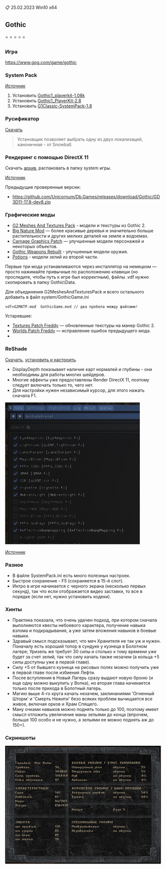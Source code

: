 :clipboard: 25.02.2023 Win10 x64

## Gothic

:star: :star: :star: :star: :star:

### Игра

https://www.gog.com/game/gothic

### System Pack

[Источник](https://rpgrussia.com/resources/systempack.643/)

1. Установить [Gothic1_playerkit-1.08k](https://github.com/Unicornum/Db.Games/releases/download/Gothic/1.Gothic1_playerkit-1.08k.exe)
2. Установить [Gothic1_PlayerKit-2.8](https://github.com/Unicornum/Db.Games/releases/download/Gothic/2.Gothic1_PlayerKit-2.8.exe)
3. Установить [G1Classic-SystemPack-1.8](https://github.com/Unicornum/Db.Games/releases/download/Gothic/3.G1Classic-SystemPack-1.8.exe)

### Русификатор

[Скачать](https://github.com/Unicornum/Db.Games/releases/download/Gothic/G1LangPack.Cyrillic.-0.2.exe)

> Установщик позволяет выбрать одну из двух локализаций, каноничная - от Snowball.

### Рендеринг с помощью DirectX 11

Скачать [архив](https://github.com/Unicornum/Db.Games/releases/download/Gothic/Gothic1-GD3D11-v17.8-dev9.zip), распаковать в папку system игры.

[Источник](https://github.com/Kirides/GD3D11/releases)

Предыдущие проверенные версии:

- https://github.com/Unicornum/Db.Games/releases/download/Gothic/GD3D11-17.8-dev8.zip

### Графические моды

- [G2 Meshes And Textures Pack](https://github.com/Unicornum/Db.Games/releases/download/Gothic/1.G2-Meshes-And-Textures-Pack-v0.2b-Setup.exe) - модели и текстуры из Gothic 2.
- [Big Nature Mod](https://github.com/Unicornum/Db.Games/releases/download/Gothic/2.Big-nature-mod.exe) — более красивые деревья и значительно больше растительности и других мелких деталей на земле и водоемах.
- [Carnage Graphics Patch](https://github.com/Unicornum/Db.Games/releases/download/Gothic/5.Carnage_Graphics_patch.VDF) — улучшенные модели персонажей и некоторых объектов.
- [Gothic Weapons Rebuilt](https://github.com/Unicornum/Db.Games/releases/download/Gothic/6.Gothic_Weapons_Rebuilt.VDF) - улучшенные модели оружия.
- [Potions](https://github.com/Unicornum/Db.Games/releases/download/Gothic/7.Potions.vdf) - модели зелий из второй части.

Первые три мода устанавливаются через инсталлятор на немецком — просто нажимайте привычные по расположению клавиши (но проследите, чтобы путь к игре был корректным), файлы .vdf нужно скопировать в папку Gothic\Data.

Для объединения G2MeshesAndTexturesPack и всего остального добавить в файл system/GothicGame.ini

```
vdf=G2MATP.mod  GothicGame.mod // два пробела между файлами!
```

Устаревшие:

- [Textures Patch Freddy](https://github.com/Unicornum/Db.Games/releases/download/Gothic/3.Textures_Patch_Freddy-0.8.exe) — обновленные текстуры на манер Gothic 2.
- [Worlds Patch Freddy](https://github.com/Unicornum/Db.Games/releases/download/Gothic/4.worlds_patch_freddy-1.01.exe) — исправление ошибок предыдущего мода.
- 
### ReShade

[Скачать](https://github.com/Unicornum/Db.Games/releases/download/common/ReShade_Setup_4.9.1.exe), [установить и настроить](https://github.com/Unicornum/Db.Games/releases/download/common/ReShade.pdf).

- DisplayDepth показывает наличие карт нормалей и глубины - они необходимы для работы многих шейдеров.
- Многие эффекты уже предоставлены Render DirectX 11, поэтому следует включать только то, чего нет.
- Для настройки нужен независимый курсор, для этого нажать сначала F1.

![ReShade](ReShade.png)

[Источник](https://reshade.me/)

### Разное

- В файле SystemPack.ini есть много полезных настроек.
- Быстрое сохранение - F5 (сохраняется в 15-й слот).
- Интро в игре начинается с черного экрана (несколько первых секунд), так что если отображается видео заставки, то все в порядке (если нет, нужно установить кодеки).

### Хинты

- Практика показала, что очень удачен подход, при котором сначала выполняются квесты небоевого характера, получение навыка взлома и подкрадывания, а уже затем вложения навыков в боевые навыки.
- Здравый смысл подсказывает, что меч Хранителя не так уж и нужен. Поначалу есть хороший топор в сундуке у кузнеца в Болотном лагере; Уризель же требует 30 силы и столько к тому времени уже будет за счет зелий, так что силу качать также незачем (а кольца +5 силы доступны уже в первой главе).
- Силу +5 от бывшего кузнеца на рисовых полях можно получить уже в первой главе после избиения Лефти.
- После вступления в Новый Лагерь сразу выдают новую броню (и еще одну можно выкупить у Волка), но вторая глава начинается только после прихода в Болотный лагерь.
- Магию выше 4-го круга качать незачем, заклинаниями 'Огненный Шторм' и 'Смерть Нежити' безо всяких проблем вычищается все живое, включая орков и Храм Спящего.
- Ману очками навыков можно поднять только до 100, поэтому имеет смысл отложить увеличение маны зельями до конца (впрочем, больше 100 особо и не нужно, а зельями ее можно поднять аж до 150+).

### Скриншоты

![2020.01.26](2020.01.26.jpg)

